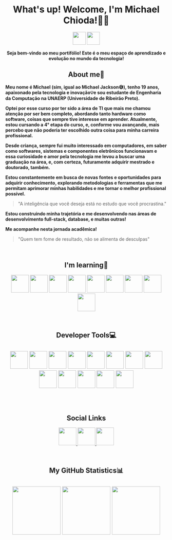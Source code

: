<h1 align="center">
What's up! Welcome, I'm Michael Chioda!👋🏻
</h1>

<p align="center">
  <img src="https://komarev.com/ghpvc/?username=michaelgfchioda&color=blue" height="40"/>
  <img src="https://img.shields.io/github/followers/michaelgfchioda?style=social" height="40"/>
</p>

<p align="center"> <strong> Seja bem-vindo ao meu portifólio! Este é o meu espaço de aprendizado e evolução no mundo da tecnologia! </strong> <p/>

<h2 align="center">
About me👤
</h2>

<p> <strong>
Meu nome é Michael (sim, igual ao Michael Jackson😅), tenho 19 anos, apaixonado pela tecnologia e inovação💡e sou estudante de Engenharia da Computação na UNAERP (Universidade de Ribeirão Preto).

Optei por esse curso por ter sido a área de TI que mais me chamou atenção por ser bem completo, abordando tanto hardware como software, coisas que sempre tive interesse em aprender. 
Atualmente, estou cursando a 4° etapa do curso, e, conforme vou avançando, mais percebo que não poderia ter escolhido outra coisa para minha carreira profissional.

Desde criança, sempre fui muito interessado em computadores, em saber como softwares, sistemas e componentes eletrônicos funcionavam e essa curiosidade e amor pela tecnologia me levou a buscar uma graduação na área, e, com certeza, futuramente adquirir mestrado e doutorado, também.

Estou constantemente em busca de novas fontes e oportunidades para adquirir conhecimento, explorando metodologias e ferramentas que me permitam aprimorar minhas habilidades e me tornar o melhor profissional possível.
</strong> </p>

> "A inteligência que você deseja está no estudo que você procrastina."

<p> <strong>
Estou construindo minha trajetória e me desenvolvendo nas áreas de desenvolvimento full-stack, database, e muitas outras!

Me acompanhe nesta jornada acadêmica!
</strong> </p>

> "Quem tem fome de resultado, não se alimenta de desculpas"

<br>
<h2 align="center">
I'm learning📖
</h2>

<p align="center">
  <img src="https://img.icons8.com/?size=100&id=40670&format=png&color=000000" width="55" height="55"/> <img src="https://img.icons8.com/?size=100&id=l75OEUJkPAk4&format=png&color=000000" width="55" height="55"/>
  <img src="https://img.icons8.com/?size=100&id=20909&format=png&color=000000" width="55" height="55"/> <img src="https://img.icons8.com/?size=100&id=21278&format=png&color=000000" width="55" height="55"/>
  <img src="https://img.icons8.com/?size=100&id=u9R54eMKS8fw&format=png&color=000000" width="55" height="55"/> <img src="https://img.icons8.com/?size=100&id=20906&format=png&color=000000" width="55" height="55"/> 
  <img src="https://img.icons8.com/?size=100&id=17842&format=png&color=000000" width="55" height="55"/> <img src="https://img.icons8.com/?size=100&id=9nLaR5KFGjN0&format=png&color=000000" width="55" height="55"/> 
  <img src="https://img.icons8.com/?size=100&id=39913&format=png&color=000000" width="55" height="55"/>
<p/>

<br>
<h2 align="center">
Developer Tools💻
<h2/>

<p align="center">
  <img src="https://img.icons8.com/?size=100&id=0OQR1FYCuA9f&format=png&color=000000" width="55" heigth="55"/>
  <img src="https://images.icon-icons.com/4051/PNG/512/python_pycharm_icon_icon_257066.png" width="55" heigth="55"/>
  <img src="https://img.icons8.com/?size=100&id=ztKGqjsWmeBH&format=png&color=000000" width="55" heigth="55"/>
  <img src="https://img.icons8.com/?size=100&id=38792&format=png&color=000000" width="55" heigth="55"/>
  <img src="https://img.icons8.com/?size=100&id=9nLaR5KFGjN0&format=png&color=000000" width="55" heigth="55"/>
  <img src="https://a.fsdn.com/allura/p/wampserver/icon?1716278993?&w=90" width="55" heigth="55"/>
  <img src="https://img.icons8.com/?size=100&id=3sGOUDo9nJ4k&format=png&color=000000" width="55" heigth="55"/>
  <img src="https://img.icons8.com/?size=100&id=FwaVI1qCE7hQ&format=png&color=000000" width="55" heigth="55"/>
  <img src="https://img.icons8.com/?size=100&id=63208&format=png&color=000000" width="55" heigth="55"/>
  <img src="https://img.icons8.com/?size=100&id=TUk7vxvtu6hX&format=png&color=000000" width="55" heigth="55"/>
  <img src="https://img.icons8.com/?size=100&id=eoxMN35Z6JKg&format=png&color=000000" width="55" heigth="55"/>
  <img src="https://img.icons8.com/?size=100&id=PxQoyT1s0uFh&format=png&color=000000" width="55" heigth="55"/>
  <img src="https://img.icons8.com/?size=100&id=Of4lZV2lwBQI&format=png&color=000000" width="55" heigth="55"/>
</p> <br>

<h2 align="center">
Social Links
</h2>

<p align="center">
<a href="https://www.linkedin.com/in/michael-chioda-25223b309" target="_blank">
  <img src="https://img.icons8.com/?size=100&id=13930&format=png&color=000000" width="55" height="55"/>
<a/>

<a href="https://www.youtube.com/@michaelchioda17" target="_blank">
  <img src="https://img.icons8.com/?size=100&id=19318&format=png&color=000000" width="55" height="55"/>
<a/>

<a href="mailto:michaelgfchioda14@gmail.com" target="_blank">
  <img src="https://img.icons8.com/?size=100&id=P7UIlhbpWzZm&format=png&color=000000" width="55" height="55"/>
<a/>
</p>

<br>
<h2 align="center">
My GitHub Statistics📊 <h2/>

<p align="center">
  <img src="https://github-readme-stats.vercel.app/api?username=michaelgfchioda&show_icons=true&theme=tokyonight" height="150"/>
  <img src="https://streak-stats.demolab.com?user=michaelgfchioda&theme=tokyonight" height="150"/>
  <img src="https://github-readme-stats.vercel.app/api/top-langs/?username=michaelgfchioda&layout=compact&theme=tokyonight" height="150"/>
</p>
